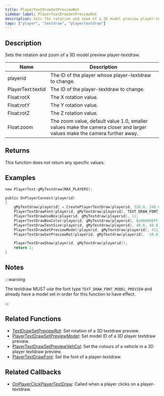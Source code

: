 ```yaml
---
title: PlayerTextDrawSetPreviewRot
sidebar_label: PlayerTextDrawSetPreviewRot
description: Sets the rotation and zoom of a 3D model preview player-textdraw.
tags: ["player", "textdraw", "playertextdraw"]
---
```


## Description

Sets the rotation and zoom of a 3D model preview player-textdraw.

| Name              | Description                                                                                                              |
| ----------------- | ------------------------------------------------------------------------------------------------------------------------ |
| playerid          | The ID of the player whose player-textdraw to change.                                                                    |
| PlayerText:textid | The ID of the player-textdraw to change.                                                                                 |
| Float:rotX        | The X rotation value.                                                                                                    |
| Float:rotY        | The Y rotation value.                                                                                                    |
| Float:rotZ        | The Z rotation value.                                                                                                    |
| Float:zoom        | The zoom value, default value 1.0, smaller values make the camera closer and larger values make the camera further away. |

## Returns

This function does not return any specific values.

## Examples

```c
new PlayerText:gMyTextdraw[MAX_PLAYERS];

public OnPlayerConnect(playerid)
{
    gMyTextdraw[playerid] = CreatePlayerTextDraw(playerid, 320.0, 240.0, "_");
    PlayerTextDrawFont(playerid, gMyTextdraw[playerid], TEXT_DRAW_FONT_MODEL_PREVIEW);
    PlayerTextDrawUseBox(playerid, gMyTextdraw[playerid], 1);
    PlayerTextDrawBoxColor(playerid, gMyTextdraw[playerid], 0x000000FF);
    PlayerTextDrawTextSize(playerid, gMyTextdraw[playerid], 40.0, 40.0);
    PlayerTextDrawSetPreviewModel(playerid, gMyTextdraw[playerid], 411);
    PlayerTextDrawSetPreviewRot(playerid, gMyTextdraw[playerid], -10.0, 0.0, -20.0, 1.0);

    PlayerTextDrawShow(playerid, gMyTextdraw[playerid]);
    return 1;
}
```

## Notes

:::warning

The textdraw MUST use the font type `TEXT_DRAW_FONT_MODEL_PREVIEW` and already have a model set in order for this function to have effect.

:::

## Related Functions

- [TextDrawSetPreviewRot](TextDrawSetPreviewRot): Set rotation of a 3D textdraw preview.
- [PlayerTextDrawSetPreviewModel](PlayerTextDrawSetPreviewModel): Set model ID of a 3D player textdraw preview.
- [PlayerTextDrawSetPreviewVehCol](PlayerTextDrawSetPreviewVehCol): Set the colours of a vehicle in a 3D player textdraw preview.
- [PlayerTextDrawFont](PlayerTextDrawFont): Set the font of a player-textdraw.

## Related Callbacks

- [OnPlayerClickPlayerTextDraw](../callbacks/OnPlayerClickPlayerTextDraw): Called when a player clicks on a player-textdraw.
